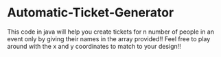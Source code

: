 # Automatic-Ticket-Generator

This code in java will help you create tickets for n number of people in an event only by giving their names in the array provided!! Feel free to play around with the x and y coordinates to match to your design!!
